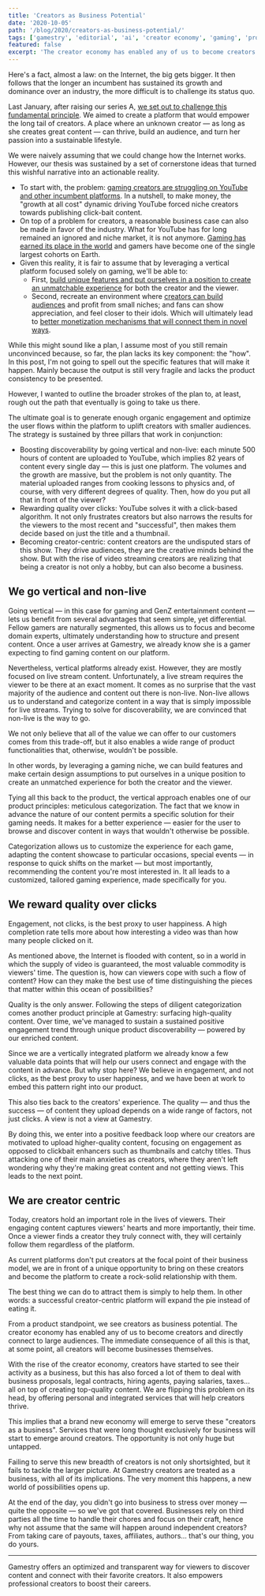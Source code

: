 ```yaml
---
title: 'Creators as Business Potential'
date: '2020-10-05'
path: '/blog/2020/creators-as-business-potential/'
tags: ['gamestry', 'editorial', 'ai', 'creator economy', 'gaming', 'product']
featured: false
excerpt: 'The creator economy has enabled any of us to become creators and directly connect to large audiences. The immediate consequence of all this is that, at some point, all creators will become business themselves.'
---
```


Here's a fact, almost a law: on the Internet, the big gets bigger. It then follows that the longer an incumbent has sustained its growth and dominance over an industry, the more difficult is to challenge its status quo.

Last January, after raising our series A, [we set out to challenge this fundamental principle](/blog/2020/what-gamestry-is-about). We aimed to create a platform that would empower the long tail of creators. A place where an unknown creator — as long as she creates great content — can thrive, build an audience, and turn her passion into a sustainable lifestyle.

We were naively assuming that we could change how the Internet works. However, our thesis was sustained by a set of cornerstone ideas that turned this wishful narrative into an actionable reality.

- To start with, the problem: [gaming creators are struggling on YouTube and other incumbent platforms](/blog/2020/creators-are-struggling). In a nutshell, to make money, the "growth at all cost" dynamic driving YouTube forced niche creators towards publishing click-bait content.
- On top of a problem for creators, a reasonable business case can also be made in favor of the industry. What for YouTube has for long remained an ignored and niche market, it is not anymore. [Gaming has earned its place in the world](/blog/2020/empowering-creators) and gamers have become one of the single largest cohorts on Earth.
- Given this reality, it is fair to assume that by leveraging a vertical platform focused solely on gaming, we'll be able to:
  - First, [build unique features and put ourselves in a position to create an unmatchable experience](/blog/2020/attracting-and-retaining-creators) for both the creator and the viewer.
  - Second, recreate an environment where [creators can build audiences](/blog/2020/audience) and profit from small niches; and fans can show appreciation, and feel closer to their idols. Which will ultimately lead to [better monetization mechanisms that will connect them in novel ways](/blog/2020/youtube-wont-work).

While this might sound like a plan, I assume most of you still remain unconvinced because, so far, the plan lacks its key component: the "how". In this post, I'm not going to spell out the specific features that will make it happen. Mainly because the output is still very fragile and lacks the product consistency to be presented.

However, I wanted to outline the broader strokes of the plan to, at least, rough out the path that eventually is going to take us there.

The ultimate goal is to generate enough organic engagement and optimize the user flows within the platform to uplift creators with smaller audiences. The strategy is sustained by three pillars that work in conjunction:

- Boosting discoverability by going vertical and non-live: each minute 500 hours of content are uploaded to YouTube, which implies 82 years of content every single day — this is just one platform. The volumes and the growth are massive, but the problem is not only quantity. The material uploaded ranges from cooking lessons to physics and, of course, with very different degrees of quality. Then, how do you put all that in front of the viewer?
- Rewarding quality over clicks: YouTube solves it with a click-based algorithm. It not only frustrates creators but also narrows the results for the viewers to the most recent and "successful", then makes them decide based on just the title and a thumbnail.
- Becoming creator-centric: content creators are the undisputed stars of this show. They drive audiences, they are the creative minds behind the show. But with the rise of video streaming creators are realizing that being a creator is not only a hobby, but can also become a business.

## We go vertical and non-live

Going vertical — in this case for gaming and GenZ entertainment content — lets us benefit from several advantages that seem simple, yet differential. Fellow gamers are naturally segmented, this allows us to focus and become domain experts, ultimately understanding how to structure and present content. Once a user arrives at Gamestry, we already know she is a gamer expecting to find gaming content on our platform.

Nevertheless, vertical platforms already exist. However, they are mostly focused on live stream content. Unfortunately, a live stream requires the viewer to be there at an exact moment. It comes as no surprise that the vast majority of the audience and content out there is non-live.
Non-live allows us to understand and categorize content in a way that is simply impossible for live streams. Trying to solve for discoverability, we are convinced that non-live is the way to go.

We not only believe that all of the value we can offer to our customers comes from this trade-off, but it also enables a wide range of product functionalities that, otherwise, wouldn't be possible.

In other words, by leveraging a gaming niche, we can build features and make certain design assumptions to put ourselves in a unique position to create an unmatched experience for both the creator and the viewer.

Tying all this back to the product, the vertical approach enables one of our product principles: meticulous categorization. The fact that we know in advance the nature of our content permits a specific solution for their gaming needs. It makes for a better experience — easier for the user to browse and discover content in ways that wouldn't otherwise be possible.

Categorization allows us to customize the experience for each game, adapting the content showcase to particular occasions, special events — in response to quick shifts on the market — but most importantly, recommending the content you're most interested in. It all leads to a customized, tailored gaming experience, made specifically for you.

## We reward quality over clicks

Engagement, not clicks, is the best proxy to user happiness. A high completion rate tells more about how interesting a video was than how many people clicked on it.

As mentioned above, the Internet is flooded with content, so in a world in which the supply of video is guaranteed, the most valuable commodity is viewers' time. The question is, how can viewers cope with such a flow of content? How can they make the best use of time distinguishing the pieces that matter within this ocean of possibilities?

Quality is the only answer. Following the steps of diligent categorization comes another product principle at Gamestry: surfacing high-quality content. Over time, we've managed to sustain a sustained positive engagement trend through unique product discoverability — powered by our enriched content.

Since we are a vertically integrated platform we already know a few valuable data points that will help our users connect and engage with the content in advance. But why stop here? We believe in engagement, and not clicks, as the best proxy to user happiness, and we have been at work to embed this pattern right into our product.

This also ties back to the creators' experience. The quality — and thus the success — of content they upload depends on a wide range of factors, not just clicks. A view is not a view at Gamestry.

By doing this, we enter into a positive feedback loop where our creators are motivated to upload higher-quality content, focusing on engagement as opposed to clickbait enhancers such as thumbnails and catchy titles. Thus attacking one of their main anxieties as creators, where they aren't left wondering why they're making great content and not getting views. This leads to the next point.

## We are creator centric

Today, creators hold an important role in the lives of viewers. Their engaging content captures viewers' hearts and more importantly, their time. Once a viewer finds a creator they truly connect with, they will certainly follow them regardless of the platform.

As current platforms don't put creators at the focal point of their business model, we are in front of a unique opportunity to bring on these creators and become the platform to create a rock-solid relationship with them.

The best thing we can do to attract them is simply to help them. In other words: a successful creator-centric platform will expand the pie instead of eating it.

From a product standpoint, we see creators as business potential. The creator economy has enabled any of us to become creators and directly connect to large audiences. The immediate consequence of all this is that, at some point, all creators will become businesses themselves.

With the rise of the creator economy, creators have started to see their activity as a business, but this has also forced a lot of them to deal with business proposals, legal contracts, hiring agents, paying salaries, taxes... all on top of creating top-quality content. We are flipping this problem on its head, by offering personal and integrated services that will help creators thrive.

This implies that a brand new economy will emerge to serve these "creators as a business". Services that were long thought exclusively for business will start to emerge around creators. The opportunity is not only huge but untapped.

Failing to serve this new breadth of creators is not only shortsighted, but it fails to tackle the larger picture. At Gamestry creators are treated as a business, with all of its implications. The very moment this happens, a new world of possibilities opens up.

At the end of the day, you didn't go into business to stress over money — quite the opposite — so we've got that covered. Businesses rely on third parties all the time to handle their chores and focus on their craft, hence why not assume that the same will happen around independent creators? From taking care of payouts, taxes, affiliates, authors… that's our thing, you do yours.

---

Gamestry offers an optimized and transparent way for viewers to discover content and connect with their favorite creators. It also empowers professional creators to boost their careers.

